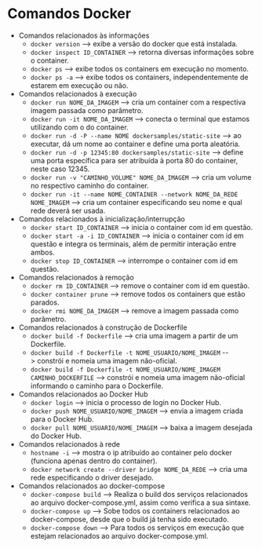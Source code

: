 <h1>Comandos Docker</h1> 

- Comandos relacionados às informações
    - `docker version` --> exibe a versão do docker que está instalada.
    - `docker inspect ID_CONTAINER` --> retorna diversas informações sobre o container.
    - `docker ps` --> exibe todos os containers em execução no momento.
    - `docker ps -a` --> exibe todos os containers, independentemente de estarem em execução ou não.
- Comandos relacionados à execução
    - `docker run NOME_DA_IMAGEM` --> cria um container com a respectiva imagem passada como parâmetro.
    - `docker run -it NOME_DA_IMAGEM` --> conecta o terminal que estamos utilizando com o do container.
    - `docker run -d -P --name NOME dockersamples/static-site` --> ao executar, dá um nome ao container e define uma porta aleatória.
    - `docker run -d -p 12345:80 dockersamples/static-site` --> define uma porta específica para ser atribuída à porta 80 do container, neste caso 12345.
    - `docker run -v "CAMINHO_VOLUME" NOME_DA_IMAGEM` --> cria um volume no respectivo caminho do container.
    - `docker run -it --name NOME_CONTAINER --network NOME_DA_REDE NOME_IMAGEM` --> cria um container especificando seu nome e qual rede deverá ser usada.
- Comandos relacionados à inicialização/interrupção
    - `docker start ID_CONTAINER` --> inicia o container com id em questão.
    - `docker start -a -i ID_CONTAINER` --> inicia o container com id em questão e integra os terminais, além de permitir interação entre ambos.
    - `docker stop ID_CONTAINER` --> interrompe o container com id em questão.
- Comandos relacionados à remoção
    - `docker rm ID_CONTAINER` --> remove o container com id em questão.
    - `docker container prune` --> remove todos os containers que estão parados.
    - `docker rmi NOME_DA_IMAGEM` --> remove a imagem passada como parâmetro.
- Comandos relacionados à construção de Dockerfile
    - `docker build -f Dockerfile` --> cria uma imagem a partir de um Dockerfile.
    - `docker build -f Dockerfile -t NOME_USUARIO/NOME_IMAGEM` --> constrói e nomeia uma imagem não-oficial.
    - `docker build -f Dockerfile -t NOME_USUARIO/NOME_IMAGEM CAMINHO_DOCKERFILE` --> constrói e nomeia uma imagem não-oficial informando o caminho para o Dockerfile.
- Comandos relacionados ao Docker Hub
    - `docker login` --> inicia o processo de login no Docker Hub.
    - `docker push NOME_USUARIO/NOME_IMAGEM` --> envia a imagem criada para o Docker Hub.
    - `docker pull NOME_USUARIO/NOME_IMAGEM` --> baixa a imagem desejada do Docker Hub.
- Comandos relacionados à rede
    - `hostname -i` --> mostra o ip atribuído ao container pelo docker (funciona apenas dentro do container).
    - `docker network create --driver bridge NOME_DA_REDE` --> cria uma rede especificando o driver desejado.
- Comandos relacionados ao docker-compose
    - `docker-compose build` --> Realiza o build dos serviços relacionados ao arquivo docker-compose.yml, assim como verifica a sua sintaxe.
    - `docker-compose up` --> Sobe todos os containers relacionados ao docker-compose, desde que o build já tenha sido executado.
    - `docker-compose down` --> Para todos os serviços em execução que estejam relacionados ao arquivo docker-compose.yml.
